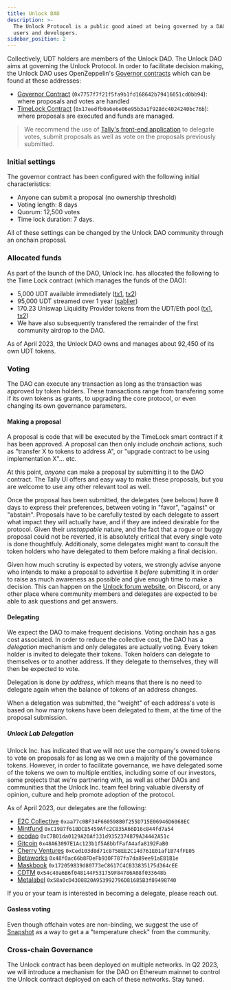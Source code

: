 ```yaml
---
title: Unlock DAO
description: >-
  The Unlock Protocol is a public good aimed at being governed by a DAO of its
  users and developers.
sidebar_position: 2
---
```


Collectively, UDT holders are members of the Unlock DAO. The Unlock DAO aims at governing the Unlock Protocol. In order to facilitate decision making, the Unlock DAO uses OpenZeppelin's [Governor contracts](https://blog.openzeppelin.com/governor-smart-contract/) which can be found at these addresses:

- [Governor Contract](https://etherscan.io/address/0x7757f7f21f5fa9b1fd168642b79416051cd0bb94) \(`0x7757f7f21f5fa9b1fd168642b79416051cd0bb94`\): where proposals and votes are handled
- [TimeLock Contract](https://etherscan.io/address/0x17eedfb0a6e6e06e95b3a1f928dc4024240bc76b) \(`0x17eedfb0a6e6e06e95b3a1f928dc4024240bc76b`\): where proposals are executed and funds are managed.

> We recommend the use of [Tally's front-end application](https://www.tally.xyz/gov/unlock) to delegate votes, submit proposals as well as vote on the proposals previously submitted.

### Initial settings

The governor contract has been configured with the following initial characteristics:

- Anyone can submit a proposal \(no ownership threshold\)
- Voting length: 8 days
- Quorum: 12,500 votes
- Time lock duration: 7 days.

All of these settings can be changed by the Unlock DAO community through an onchain proposal.

### Allocated funds

As part of the launch of the DAO, Unlock Inc. has allocated the following to the Time Lock contract \(which manages the funds of the DAO\):

- 5,000 UDT available immediately \([tx1](https://etherscan.io/tx/0x8d726c90d70817d8b865c13a38b85689f22fc9ab030db3a1742bdb5eefee3a92), [tx2](https://etherscan.io/tx/0x8d726c90d70817d8b865c13a38b85689f22fc9ab030db3a1742bdb5eefee3a92)\)
- 95,000 UDT streamed over 1 year \([sablier](https://app.sablier.finance/stream/100400)\)
- 170.23 Uniswap Liquidity Provider tokens from the UDT/Eth pool \([tx1](https://etherscan.io/tx/0x91d19da260fae927a2eb28fa6655838e1a32e226da6d82144753af2517042b9c), [tx2](https://etherscan.io/tx/0x91d19da260fae927a2eb28fa6655838e1a32e226da6d82144753af2517042b9c)\)
- We have also subsequently transfered the remainder of the first community airdrop to the DAO.

As of April 2023, the Unlock DAO owns and manages about 92,450 of its own UDT tokens.

### Voting

The DAO can execute any transaction as long as the transaction was approved by token holders. These transactions range from transfering some if its own tokens as grants, to upgrading the core protocol, or even changing its own governance parameters.

#### Making a proposal

A proposal is code that will be executed by the TimeLock smart contract if it has been approved. A proposal can then only include _onchain_ actions, such as "transfer X to tokens to address A", or "upgrade contract to be using implementation X"... etc.

At this point, _anyone_ can make a proposal by submitting it to the DAO contract. The Tally UI offers and easy way to make these proposals, but you are welcome to use any other relevant tool as well.

Once the proposal has been submitted, the delegates (see beloow) have 8 days to express their preferences, between voting in "favor", "against" or "abstain". Proposals have to be carefully tested by each delegate to assert what impact they will actually have, and if they are indeed desirable for the protocol. Given their _unstoppable_ nature, and the fact that a rogue or buggy proposal could not be reverted, it is absolutely critical that every single vote is done thoughtfuly. Additionaly, some delegates might want to consult the token holders who have delegated to them before making a final decision.

Given how much scrutiny is expected by voters, we strongly advise anyone who intends to make a proposal to advertise it _before_ submitting it in order to raise as much awareness as possible and give enough time to make a decision. This can happen on the [Unlock forum website](https://unlock.community/), on Discord, or any other place where community members and delegates are expected to be able to ask questions and get answers.

#### Delegating

We expect the DAO to make frequent decisions. Voting onchain has a gas cost associated. In order to reduce the collective cost, the DAO has a _delegation_ mechanism and only delegates are actually voting. Every token holder is invited to delegate their tokens. Token holders can delegate to themselves or to another address. If they delegate to themselves, they will then be expected to vote.

Delegation is done _by address_, which means that there is no need to delegate again when the balance of tokens of an address changes.

When a delegation was submitted, the "weight" of each address's vote is based on how many tokens have been delegated to them, at the time of the proposal submission.

##### Unlock Lab Delegation

Unlock Inc. has indicated that we will not use the company's owned tokens to vote on proposals for as long as we own a majority of the governance tokens. However, in order to facilitate governance, we have delegated some of the tokens we own to multiple entities, including some of our investors, some projects that we're partnering with, as well as other DAOs and communities that the Unlock Inc. team feel bring valuable diversity of opinion, culture and help promote adoption of the protocol.

As of April 2023, our delegates are the following:

- [E2C Collective](<https://www.colorado.edu/lab/medlab/2022/02/16/introducing-exit-community-collective#:~:text=The%20Exit%20to%20Community%20Collective%20(E2CC)%20is%20working%20to%20further,control%20by%20their%20closest%20stakeholders>) `0xaa77c0BF34F660598B0f255D715E06946D6068EC`
- [Mintfund](https://themint.fund/) `0xC1987f61BDCB5459Afc2C835A66D16c844fd7a54`
- [ecodao](https://eco.mirror.xyz/) `0xC7B01da0129A20Af331d9352374879A34442A51c`
- [Gitcoin](https://www.gitcoin.co/) `0x48A63097E1Ac123b1f5A8bbfFafA4afa8192FaB0`
- [Cherry Ventures](https://www.cherry.vc/) `0xCed103d8d71c8758EE2C14d761E01af1B74fFE05`
- [Betaworks](https://www.betaworks.com/) `0x48f0ac66b8FDeFb930F787fa7da89ee91aE81B1e`
- [Maskbook](https://mask.io/) `0x172059839d80773eC8617C4CB33835175d364cEE`
- [CDTM](https://www.cdtm.de/) `0x54c40a6B6f048144F531759F84786A08f033648b`
- [Metalabel](https://www.metalabel.xyz/) `0x58a0cD4308820A953992796D81685B3f89498740`

If you or your team is interested in becoming a delegate, please reach out.

#### Gasless voting

Even though offchain votes are non-binding, we suggest the use of [Snapshot](https://snapshot.org/#/unlock-protocol.eth) as a way to get a a "temperature check" from the community.

### Cross-chain Governance

The Unlock contract has been deployed on multiple networks. In Q2 2023, we will introduce a mechanism for the DAO on Ethereum mainnet to control the Unlock contract deployed on each of these networks. Stay tuned.
